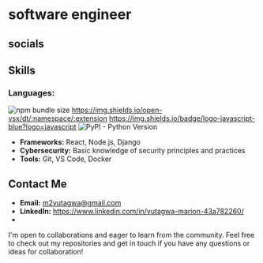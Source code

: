 # software engineer

## socials


## Skills

  ### Languages: 
  ![npm bundle size](https://img.shields.io/bundlephobia/:format/:packageName)
  https://img.shields.io/open-vsx/dt/:namespace/:extension
  https://img.shields.io/badge/logo-javascript-blue?logo=javascript
  ![PyPI - Python Version](https://img.shields.io/pypi/pyversions/:packageName)

- **Frameworks:** React, Node.js, Django
- **Cybersecurity:** Basic knowledge of security principles and practices
- **Tools:** Git, VS Code, Docker

## Contact Me

- **Email:** m2vutagwa@gmail.com
- **LinkedIn:** https://www.linkedin.com/in/vutagwa-marion-43a782260/
- 

I'm open to collaborations and eager to learn from the community. Feel free to check out my repositories and get in touch if you have any questions or ideas for collaboration!

<!---
vutagwa/vutagwa is a ✨ special ✨ repository because its `README.md` (this file) appears on your GitHub profile.
You can click the Preview link to take a look at your changes.
--->
